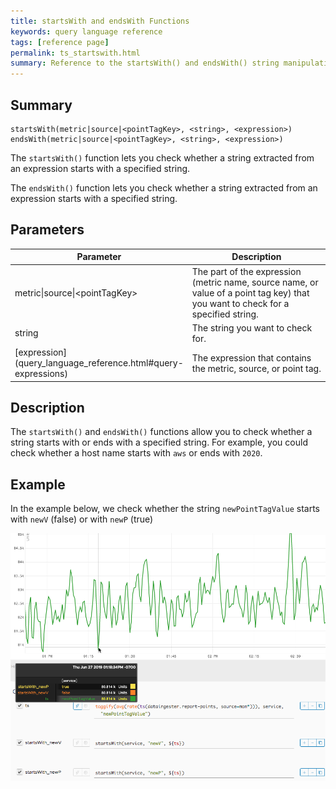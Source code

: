 ```yaml
---
title: startsWith and endsWith Functions
keywords: query language reference
tags: [reference page]
permalink: ts_startswith.html
summary: Reference to the startsWith() and endsWith() string manipulation functions
---
```

## Summary
```
startsWith(metric|source|<pointTagKey>, <string>, <expression>)
endsWith(metric|source|<pointTagKey>, <string>, <expression>)
```
The `startsWith()` function lets you check whether a string extracted from an expression starts with a specified string.

The `endsWith()` function lets you check whether a string extracted from an expression starts with a specified string.


## Parameters
<table style="width: 100%;">
<tbody>
<thead>
<tr><th width="30%">Parameter</th><th width="70%">Description</th></tr>
</thead>
<tr>
<td markdown="span">metric|source|&lt;pointTagKey&gt;</td>
<td>The part of the expression (metric name, source name, or value of a point tag key) that you want to check for a specified string.</td></tr>
<tr>
<td markdown="span">string</td>
<td>The string you want to check for.</td></tr>
<tr>
<td markdown="span"> [expression](query_language_reference.html#query-expressions)</td>
<td>The expression that contains the metric, source, or point tag.</td></tr>
</tbody>
</table>

## Description

The `startsWith()` and `endsWith()` functions allow you to check whether a string starts with or ends with a specified string. For example, you could check whether a host name starts with `aws` or ends with `2020`.

## Example

In the example below, we check whether the string `newPointTagValue` starts with `newV` (false) or with `newP` (true)

![ts starts with](images/ts_starts_with.png)
